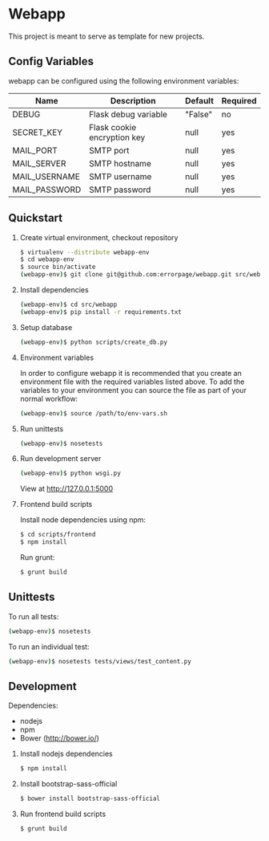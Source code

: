# Webapp

This project is meant to serve as template for new projects.

## Config Variables

webapp can be configured using the following environment variables:

Name          | Description                 | Default | Required
------------- | --------------------------- | ------- | -------
DEBUG         | Flask debug variable        | "False" | no
SECRET_KEY    | Flask cookie encryption key | null    | yes
MAIL_PORT     | SMTP port                   | null    | yes
MAIL_SERVER   | SMTP hostname               | null    | yes
MAIL_USERNAME | SMTP username               | null    | yes
MAIL_PASSWORD | SMTP password               | null    | yes

## Quickstart

1. Create virtual environment, checkout repository

    ```bash
    $ virtualenv --distribute webapp-env
    $ cd webapp-env
    $ source bin/activate
    (webapp-env)$ git clone git@github.com:errorpage/webapp.git src/webapp
   ```

1. Install dependencies

   ```bash
   (webapp-env)$ cd src/webapp
   (webapp-env)$ pip install -r requirements.txt
   ```

1. Setup database

   ```bash
   (webapp-env)$ python scripts/create_db.py
   ```

1. Environment variables

   In order to configure webapp it is recommended that you create an environment file with the required variables listed above. To add the variables to your environment you can source the file as part of your normal workflow:

   ```bash
   (webapp-env)$ source /path/to/env-vars.sh
   ```

1. Run unittests

    ```bash
    (webapp-env)$ nosetests
    ```

1. Run development server

   ```bash
   (webapp-env)$ python wsgi.py
   ```

   View at http://127.0.0.1:5000

1. Frontend build scripts

   Install node dependencies using npm:

   ```bash
   $ cd scripts/frontend
   $ npm install
   ```

   Run grunt:

   ```bash
   $ grunt build
   ```

## Unittests ##

To run all tests:

```bash
(webapp-env)$ nosetests
```

To run an individual test:

```bash
(webapp-env)$ nosetests tests/views/test_content.py
```

## Development ##

Dependencies:

 - nodejs
 - npm
 - Bower (http://bower.io/)

1. Install nodejs dependencies

   ```bash
   $ npm install
   ```

1. Install bootstrap-sass-official

   ```bash
   $ bower install bootstrap-sass-official
   ```

1. Run frontend build scripts

   ```bash
   $ grunt build
   ```
